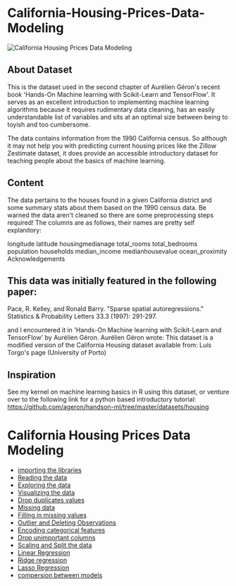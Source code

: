# California-Housing-Prices-Data-Modeling

![California Housing Prices Data Modeling](https://user-images.githubusercontent.com/71048405/196056650-c8cb09e5-b2ea-494e-8d89-fe0e0b835354.jpeg)


## About Dataset
This is the dataset used in the second chapter of Aurélien Géron's recent book 'Hands-On Machine learning with Scikit-Learn and TensorFlow'. It serves as an excellent introduction to implementing machine learning algorithms because it requires rudimentary data cleaning, has an easily understandable list of variables and sits at an optimal size between being to toyish and too cumbersome.

The data contains information from the 1990 California census. So although it may not help you with predicting current housing prices like the Zillow Zestimate dataset, it does provide an accessible introductory dataset for teaching people about the basics of machine learning.

## Content
The data pertains to the houses found in a given California district and some summary stats about them based on the 1990 census data. Be warned the data aren't cleaned so there are some preprocessing steps required! The columns are as follows, their names are pretty self explanitory:

longitude
latitude
housingmedianage
total_rooms
total_bedrooms
population
households
median_income
medianhousevalue
ocean_proximity
Acknowledgements

## This data was initially featured in the following paper:
Pace, R. Kelley, and Ronald Barry. "Sparse spatial autoregressions." Statistics & Probability Letters 33.3 (1997): 291-297.

and I encountered it in 'Hands-On Machine learning with Scikit-Learn and TensorFlow' by Aurélien Géron.
Aurélien Géron wrote:
This dataset is a modified version of the California Housing dataset available from:
Luís Torgo's page (University of Porto)

## Inspiration
See my kernel on machine learning basics in R using this dataset, or venture over to the following link for a python based introductory tutorial: https://github.com/ageron/handson-ml/tree/master/datasets/housing


# California Housing Prices Data Modeling

* [importing the libraries](#importing-the-libraries)
* [Reading the data](#Reading-the-data)
* [Exploring the data](#Exploring-the-data)
* [Visualizing the data](#Visualizing-the-data)
* [Drop duplicates values](#Drop-duplicates-values)
* [Missing data](#Missing-data)
* [Filling in missing values](#Filling-in-missing-values)
* [Outlier and Deleting Observations](#Outlier-and-Deleting-Observations)
* [Encoding categorical features](#Encoding-categorical-features)
* [Drop unimportant columns](#Drop-unimportant-columns)
* [Scaling and Split the data](#Scaling-and-Split-the-data)
* [Linear Regression](#Linear-Regression)
* [Ridge regression](#Ridg-regression)
* [Lasso Regression](#Lasso-Regression)
* [compersion between models](#compersion-between-models)


